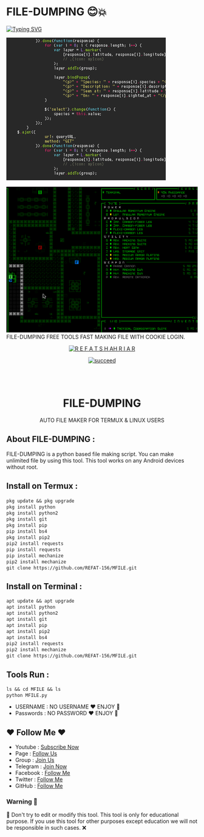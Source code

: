 # FILE-DUMPING 😊💥
[![Typing SVG](https://readme-typing-svg.herokuapp.com?font=Neuton&size=25&color=30FF40&background=000000&center=true&vCenter=true&width=360&height=60&lines=Assalamualaikum+Sir+😑;I'm+REFat+Here+😘;Please+Follow+My+GitHub+Account+🌹;Today+I+will+tell+you+🤤;AUTO+FILE+DUMPING+FREE;FF+PUBG+Add+Tools+Free;So+Let's+Enjoy+Everybody+💁‍♀️+💁‍♂️)](https://git.io/typing-svg)

<img src="https://github.com/MRVIVEK-CODER/Decompiler/blob/main/106824690-8dd73a00-66ad-11eb-89e2-53e13ac6f594.gif" alt="" border="0" />

![Alt text](https://github.com/MRVIVEK-CODER/MRVIVEK-CODER/raw/main/md7Oqrf.gif)
 FILE-DUMPING FREE TOOLS FAST MAKING FILE WITH COOKIE LOGIN. 
<p align="center">
<a href="https://github.com/REFAT-156"><img title="R E F A T S H AH R I A R " src="https://github-readme-stats.vercel.app/api?username=REFAT-156&show_icons=true&include_all_commits=true&theme=chartreuse-refat&cache_seconds=3200"></a>
</p>


<p align="center">
<a href="#"><img title="succeed" src="https://img.shields.io/badge/filedumping-succeed-green?colorB=%23017e40&style=for-the-badge"></a>
</p>
<br/><br/>

<h1 align="center"> FILE-DUMPING </h1>
<p align="center">      AUTO FILE MAKER FOR TERMUX & LINUX USERS</p>

## About  FILE-DUMPING :

 FILE-DUMPING is a python based file making script. You can make unlimited  file by using this tool. This tool works on any Android devices without root.

## Install on Termux :
```
pkg update && pkg upgrade
pkg install python
pkg install python2
pkg install git
pkg install pip
pip install bs4
pkg install pip2
pip2 install requests
pip install requests
pip install mechanize
pip2 install mechanize
git clone https://github.com/REFAT-156/MFILE.git
```
## Install on Terminal :
```
apt update && apt upgrade
apt install python
apt install python2
apt install git
apt install pip
apt install pip2
apt install bs4
pip2 install requests
pip2 install mechanize
git clone https://github.com/REFAT-156/MFILE.git

```

## Tools Run :
```
ls && cd MFILE && ls
python MFILE.py
```

*   USERNAME : NO USERNAME ❤️ ENJOY 👊
*   Passwords :  NO PASSWORD ❤️ ENJOY 👊


## ❤ Follow Me ❤

* Youtube : [Subscribe Now](https://youtube.com/channel/UC82aIUkhQPyBPosTRV-pyVA)
* Page : [Follow Us](https://www.facebook.com/profile.php?id=FHRBRO)
* Group : [Join Us](https://facebook.com/groups/***/)
* Telegram : [Join Now](https://t.me/***)
* Facebook  : [Follow Me](https://www.facebook.com/FHRBRO)
* Twitter : [Follow Me](https://www.twitter.com/***)
* GitHub : [Follow Me](https://github.com/REFAT-156)

### Warning 🚫

🚫 Don't try to edit or modify this tool. This tool is only for educational purpose. If you use this tool for other purposes except education we will not be responsible in such cases. ❌

